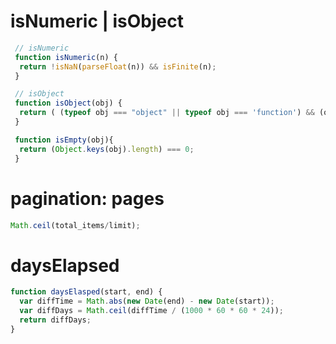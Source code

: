 # isNumeric | isObject
```js
 // isNumeric
 function isNumeric(n) {
  return !isNaN(parseFloat(n)) && isFinite(n);
 }

 // isObject
 function isObject(obj) {
  return ( (typeof obj === "object" || typeof obj === 'function') && (obj !== null) );
 }

 function isEmpty(obj){ 
  return (Object.keys(obj).length) === 0;
 }
```

# pagination: pages
```js
Math.ceil(total_items/limit);
```

# daysElapsed
```js
function daysElasped(start, end) {
  var diffTime = Math.abs(new Date(end) - new Date(start));
  var diffDays = Math.ceil(diffTime / (1000 * 60 * 60 * 24)); 
  return diffDays;
}
```
